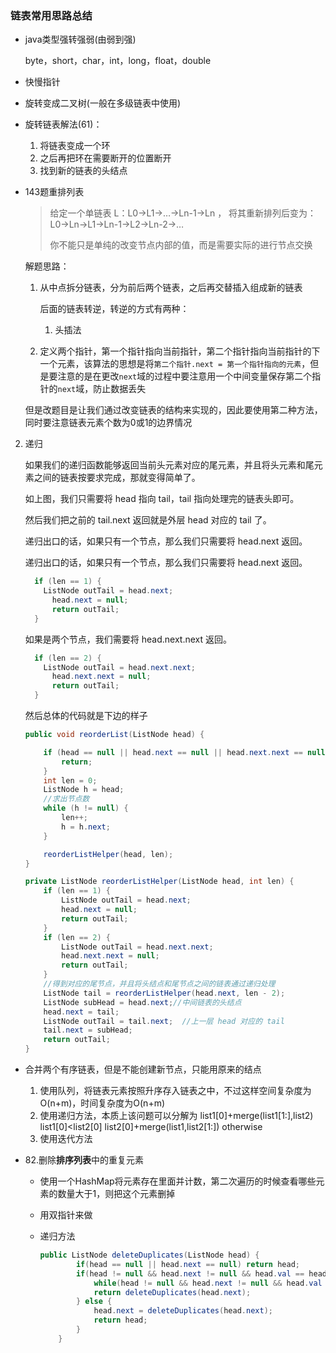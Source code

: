 ### 链表常用思路总结

- java类型强转强弱(由弱到强)

  byte，short，char，int，long，float，double

- 快慢指针

- 旋转变成二叉树(一般在多级链表中使用)

- 旋转链表解法(61)：
  1. 将链表变成一个环
  2. 之后再把环在需要断开的位置断开
  3. 找到新的链表的头结点
  
- 143题重排列表

  > 给定一个单链表 L：L0→L1→…→Ln-1→Ln ，
  > 将其重新排列后变为： L0→Ln→L1→Ln-1→L2→Ln-2→…
  >
  > 你不能只是单纯的改变节点内部的值，而是需要实际的进行节点交换

  解题思路： 

  1. 从中点拆分链表，分为前后两个链表，之后再交替插入组成新的链表

     后面的链表转逆，转逆的方式有两种：

     1. 头插法
   2. 定义两个指针，第一个指针指向当前指针，第二个指针指向当前指针的下一个元素，该算法的思想是将`第二个指针.next = 第一个指针指向的元素`，但是要注意的是在更改`next`域的过程中要注意用一个中间变量保存第二个指针的`next`域，防止数据丢失
  
   但是改题目是让我们通过改变链表的结构来实现的，因此要使用第二种方法，同时要注意链表元素个数为0或1的边界情况
  
2. 递归
  
   如果我们的递归函数能够返回当前头元素对应的尾元素，并且将头元素和尾元素之间的链表按要求完成，那就变得简单了。
  
   
  
   如上图，我们只需要将 head 指向 tail，tail 指向处理完的链表头即可。
  
   
  
     然后我们把之前的 tail.next 返回就是外层 head 对应的 tail 了。
  
     递归出口的话，如果只有一个节点，那么我们只需要将 head.next 返回。
  
     递归出口的话，如果只有一个节点，那么我们只需要将 head.next 返回。
  
   ```java
     if (len == 1) {
       ListNode outTail = head.next;
         head.next = null;
         return outTail;
     }
     ```
  
     如果是两个节点，我们需要将 head.next.next 返回。
  
   ```java
     if (len == 2) {
       ListNode outTail = head.next.next;
         head.next.next = null;
         return outTail;
     }
     ```
  
     然后总体的代码就是下边的样子
  
     ```java
     public void reorderList(ListNode head) {
     
         if (head == null || head.next == null || head.next.next == null) {
             return;
         }
         int len = 0;
         ListNode h = head;
         //求出节点数
         while (h != null) {
             len++;
             h = h.next;
         }
     
         reorderListHelper(head, len);
     }
     
     private ListNode reorderListHelper(ListNode head, int len) {
         if (len == 1) {
             ListNode outTail = head.next;
             head.next = null;
             return outTail;
         }
         if (len == 2) {
             ListNode outTail = head.next.next;
             head.next.next = null;
             return outTail;
         }
         //得到对应的尾节点，并且将头结点和尾节点之间的链表通过递归处理
         ListNode tail = reorderListHelper(head.next, len - 2);
         ListNode subHead = head.next;//中间链表的头结点
         head.next = tail;
         ListNode outTail = tail.next;  //上一层 head 对应的 tail
         tail.next = subHead;
         return outTail;
     }
     ```
  
- 合并两个有序链表，但是不能创建新节点，只能用原来的结点

  1. 使用队列，将链表元素按照升序存入链表之中，不过这样空间复杂度为O(n+m)，时间复杂度为O(n+m)
  2. 使用递归方法，本质上该问题可以分解为
     list1[0]+merge(list1[1:],list2)  list1[0]<list2[0]
     list2[0]+merge(list1,list2[1:]) otherwise
  3. 使用迭代方法

- 82.删除**排序列表**中的重复元素

  - 使用一个HashMap将元素存在里面并计数，第二次遍历的时候查看哪些元素的数量大于1，则把这个元素删掉

  - 用双指针来做

  - 递归方法

    ```java
    public ListNode deleteDuplicates(ListNode head) {
            if(head == null || head.next == null) return head;
            if(head != null && head.next != null && head.val == head.next.val) {
                while(head != null && head.next != null && head.val == head.next.val) head = head.next;
                return deleteDuplicates(head.next);
            } else {
                head.next = deleteDuplicates(head.next);
                return head;
            }
        }
    ```

    

  

  
